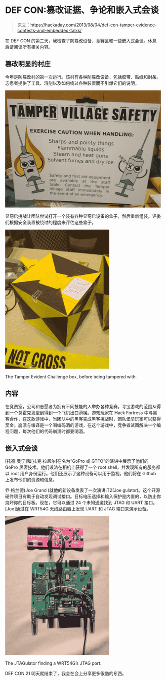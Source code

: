 # DEF CON:篡改证据、争论和嵌入式会谈

> 原文：<https://hackaday.com/2013/08/04/def-con-tamper-evidence-contests-and-embedded-talks/>

在 DEF CON 的第二天，我检查了防篡改设备、竞赛区和一些嵌入式会谈。休息后请阅读所有相关内容。

## 篡改明显的村庄

今年是防篡改村的第一次运行。该村有各种防篡改设备，包括胶带、贴纸和封条。志愿者提供了工具、溶剂以及如何绕过各种装置而不引爆它们的说明。

[![Tamper Village Safety](img/74a29918aa27a8d83f08707a26a8ce8b.png)](http://hackaday.com/2013/08/04/def-con-tamper-evidence-contests-and-embedded-talks/img_20130803_161120/)

显窃启挑战让团队尝试打开一个装有各种显窃启设备的盒子，然后重新组装。评委们根据安全装置被绕过的程度来评估这些盒子。

[![The Tamper Evident Challenge box, before being tampered with.](img/43f3d474cb8cff1fece4f4e1b4bdc1c8.png)](http://hackaday.com/2013/08/04/def-con-tamper-evidence-contests-and-embedded-talks/img_20130802_133135/)

The Tamper Evident Challenge box, before being tampered with.

## 内容

在竞赛室，公司和志愿者为拥有不同技能的人举办各种竞赛。寻宝游戏的范围从得到一个莫霍克发型到得到一个飞机出口滑梯。游戏玩家在 Hack Fortress 中与黑客合作，在这款游戏中，当团队中的黑客完成黑客挑战时，团队堡垒玩家可以获得奖金。崩溃与编译是一个喝编码酒的游戏，在这个游戏中，竞争者试图解决一个编程问题，每次他们的代码崩溃时都要喝酒。

## 嵌入式会谈

[托德·曼宁]和[扎克·拉尼尔]在名为“GoPro 或 GTFO”的演讲中展示了他们的 GoPro 黑客技术。他们设法在相机上获得了一个 root shell，并发现所有的服务都以 root 用户身份运行。他们还展示了这种设备可以用于监视。他们将在 Github 上发布他们的资源和信息。

乔·格兰德(Joe Grand )就他的新设备发表了一次演讲:T2(Joe gulator)。这个开源硬件项目有助于自动发现调试接口。目标电压选择和输入保护是内置的，以防止你烧坏你的目标板。现在，它可以通过 24 个未知通道找到 JTAG 和 UART 接口。[Joe]通过在 WRT54G 无线路由器上发现 UART 和 JTAG 端口来演示设备。

[![The JTAGulator](img/38e547ff0d1a474e230a90b1394a9b52.png)](http://hackaday.com/2013/08/04/def-con-tamper-evidence-contests-and-embedded-talks/img_20130803_183741/)

The JTAGulator finding a WRT54G’s JTAG port.

DEF CON 21 明天就结束了，我会在会上分享更多很酷的东西。